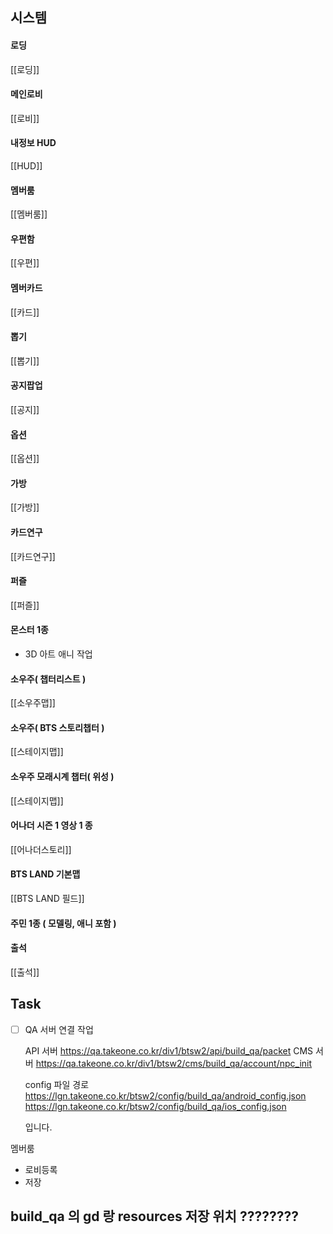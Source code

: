 


## 시스템
#### 로딩
[[로딩]]

#### 메인로비
[[로비]]

#### 내정보 HUD
[[HUD]]

#### 멤버룸
[[멤버룸]]


#### 우편함
[[우편]]

#### 멤버카드
[[카드]]

#### 뽑기
[[뽑기]]

#### 공지팝업
[[공지]]

#### 옵션
[[옵션]]

#### 가방
[[가방]]

#### 카드연구
[[카드연구]]

#### 퍼즐
[[퍼즐]]

#### 몬스터 1종
- 3D 아트 애니 작업
#### 소우주( 챕터리스트 )
[[소우주맵]]

#### 소우주( BTS 스토리챕터 )
[[스테이지맵]]
#### 소우주 모래시계 챕터( 위성 )
[[스테이지맵]]

#### 어나더 시즌 1 영상 1 종
[[어나더스토리]]

#### BTS LAND 기본맵
[[BTS LAND 필드]]
#### 주민 1종 ( 모델링, 애니 포함 )


#### 출석
[[출석]]


## Task
- [ ] QA 서버 연결 작업 

	
	API 서버
	https://qa.takeone.co.kr/div1/btsw2/api/build_qa/packet
	CMS 서버
	https://qa.takeone.co.kr/div1/btsw2/cms/build_qa/account/npc_init
	
	config 파일 경로
	https://lgn.takeone.co.kr/btsw2/config/build_qa/android_config.json
	https://lgn.takeone.co.kr/btsw2/config/build_qa/ios_config.json
	
	입니다.




멤버룸 
 - 로비등록 
 - 저장


## build_qa  의  gd 랑 resources 저장 위치 ????????